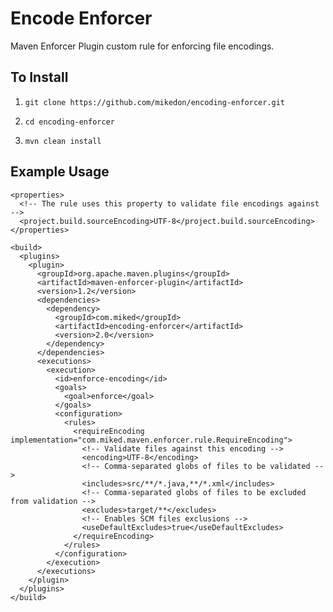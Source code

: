 Encode Enforcer
===============

Maven Enforcer Plugin custom rule for enforcing file encodings.

To Install
----------

1. `git clone https://github.com/mikedon/encoding-enforcer.git`

1. `cd encoding-enforcer`

1. `mvn clean install`

Example Usage
-------------
```
<properties>
  <!-- The rule uses this property to validate file encodings against -->
  <project.build.sourceEncoding>UTF-8</project.build.sourceEncoding>
</properties>

<build>
  <plugins>
    <plugin>
      <groupId>org.apache.maven.plugins</groupId>
      <artifactId>maven-enforcer-plugin</artifactId>
      <version>1.2</version>
      <dependencies>
        <dependency>
          <groupId>com.miked</groupId>
          <artifactId>encoding-enforcer</artifactId>
          <version>2.0</version>
        </dependency>
      </dependencies>
      <executions>
        <execution>
          <id>enforce-encoding</id>
          <goals>
            <goal>enforce</goal>
          </goals>
          <configuration>
            <rules>
              <requireEncoding implementation="com.miked.maven.enforcer.rule.RequireEncoding">
                <!-- Validate files against this encoding -->
                <encoding>UTF-8</encoding>
                <!-- Comma-separated globs of files to be validated -->
                <includes>src/**/*.java,**/*.xml</includes>
                <!-- Comma-separated globs of files to be excluded from validation -->
                <excludes>target/**</excludes>
                <!-- Enables SCM files exclusions -->
                <useDefaultExcludes>true</useDefaultExcludes>
              </requireEncoding>
            </rules>
          </configuration>
        </execution>
      </executions>
    </plugin>
  </plugins>
</build>
```
